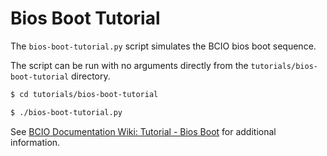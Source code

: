 # Bios Boot Tutorial

The `bios-boot-tutorial.py` script simulates the BCIO bios boot sequence.

The script can be run with no arguments directly from the `tutorials/bios-boot-tutorial` directory.

```bash
$ cd tutorials/bios-boot-tutorial

$ ./bios-boot-tutorial.py
```

See [BCIO Documentation Wiki: Tutorial - Bios Boot](https://github.com/BCIO/bc/wiki/Tutorial-Bios-Boot-Sequence) for additional information.
